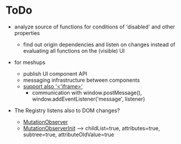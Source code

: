 ToDo
====


- analyze source of functions for conditions of 'disabled' and other properties
    - find out origin dependencies and listen on changes instead of evaluating all functions on the (visible) UI

- for meshups
    - publish UI component API
    - messaging infrastructure between components
    - [support also '<'iframe>'](https://www.heise.de/developer/artikel/iframes-der-heilige-Gral-bei-verteilten-Webanwendungen-4496075.html?seite=3)
        - communication with window.postMessage(), window.addEventListener('message', listener)

- The Registry listens also to DOM changes?
    - [MutationObserver](https://developer.mozilla.org/de/docs/Web/API/MutationObserver)
    - [MutationObserverInit](https://developer.mozilla.org/de/docs/Web/API/MutationObserver#MutationObserverInit) --> childList=true, attributes=true, subtree=true, attributeOldValue=true
